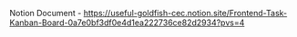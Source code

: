 Notion Document - https://useful-goldfish-cec.notion.site/Frontend-Task-Kanban-Board-0a7e0bf3df0e4d1ea222736ce82d2934?pvs=4
